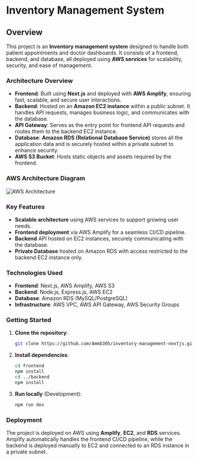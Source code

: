 # Inventory Management System

## Overview
This project is an **Inventory management system** designed to handle both patient appointments and doctor dashboards. It consists of a frontend, backend, and database, all deployed using **AWS services** for scalability, security, and ease of management.

### Architecture Overview
- **Frontend**: Built using **Next.js** and deployed with **AWS Amplify**, ensuring fast, scalable, and secure user interactions.
- **Backend**: Hosted on an **Amazon EC2 instance** within a public subnet. It handles API requests, manages business logic, and communicates with the database.
- **API Gateway**: Serves as the entry point for frontend API requests and routes them to the backend EC2 instance.
- **Database**: **Amazon RDS (Relational Database Service)** stores all the application data and is securely hosted within a private subnet to enhance security.
- **AWS S3 Bucket**: Hosts static objects and assets required by the frontend.

### AWS Architecture Diagram
![AWS Architecture](https://github.com/user-attachments/assets/1dd738a7-1f3c-415f-a533-01fd66800c85)

### Key Features
- **Scalable architecture** using AWS services to support growing user needs.
- **Frontend deployment** via AWS Amplify for a seamless CI/CD pipeline.
- **Backend** API hosted on EC2 instances, securely communicating with the database.
- **Private Database** hosted on Amazon RDS with access restricted to the backend EC2 instance only.

### Technologies Used
- **Frontend**: Next.js, AWS Amplify, AWS S3
- **Backend**: Node.js, Express.js, AWS EC2
- **Database**: Amazon RDS (MySQL/PostgreSQL)
- **Infrastructure**: AWS VPC, AWS API Gateway, AWS Security Groups

### Getting Started
1. **Clone the repository**:
    ```bash
    git clone https://github.com/Ammb305/inventory-management-nextjs.git
    ```
2. **Install dependencies**:
    ```bash
    cd frontend
    npm install
    cd ../backend
    npm install
    ```
3. **Run locally** (Development):
    ```bash
    npm run dev
    ```

### Deployment
The project is deployed on AWS using **Amplify**, **EC2**, and **RDS** services. Amplify automatically handles the frontend CI/CD pipeline, while the backend is deployed manually to EC2 and connected to an RDS instance in a private subnet.





